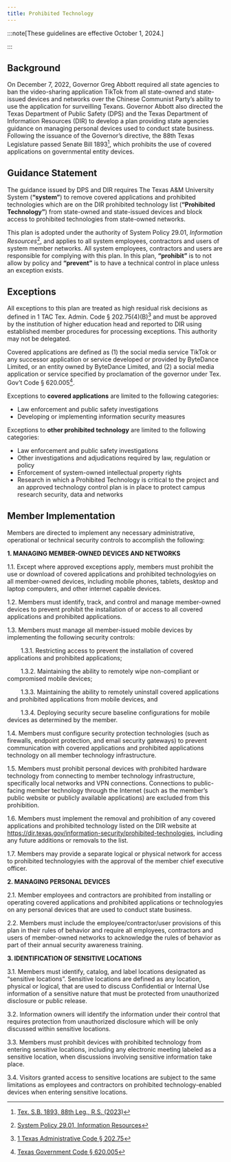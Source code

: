 ```yaml
---
title: Prohibited Technology
---
```


:::note[These guidelines are effective October 1, 2024.]

:::

## Background

On December 7, 2022, Governor Greg Abbott required all state agencies to ban the video-sharing application TikTok from all state-owned and state-issued devices and networks over the Chinese Communist Party’s ability to use the application for surveilling Texans.  Governor Abbott also directed the Texas Department of Public Safety (DPS) and the Texas Department of Information Resources (DIR) to develop a plan providing state agencies guidance on managing personal devices used to conduct state business.  Following the issuance of the Governor’s directive, the 88th Texas Legislature passed Senate Bill 1893[^1], which prohibits the use of covered applications on governmental entity devices.

## Guidance Statement

The guidance issued by DPS and DIR requires The Texas A&M University System (**“system”**) to remove covered applications and prohibited technologies which are on the DIR prohibited technology list (**“Prohibited Technology”**) from state-owned and state-issued devices and block access to prohibited technologies from state-owned networks.  

This plan is adopted under the authority of System Policy 29.01, _Information Resources_[^2], and applies to all system employees, contractors and users of system member networks.  All system employees, contractors and users are responsible for complying with this plan.  In this plan, **“prohibit”** is to not allow by policy and **“prevent”** is to have a technical control in place unless an exception exists.

## Exceptions

All exceptions to this plan are treated as high residual risk decisions as defined in 1 TAC Tex. Admin. Code § 202.75(4)(B)[^3] and must be approved by the institution of higher education head and reported to DIR using established member procedures for processing exceptions.  This authority may not be delegated.  

Covered applications are defined as (1) the social media service TikTok or any successor application or service developed or provided by ByteDance Limited, or an entity owned by ByteDance Limited, and (2) a social media application or service specified by proclamation of the governor under Tex. Gov’t Code § 620.005[^4].

Exceptions to **covered applications** are limited to the following categories:

* Law enforcement and public safety investigations
* Developing or implementing information security measures

Exceptions to **other prohibited technology** are limited to the following categories:

* Law enforcement and public safety investigations
* Other investigations and adjudications required by law, regulation or policy
* Enforcement of system-owned intellectual property rights
* Research in which a Prohibited Technology is critical to the project and an approved technology control plan is in place to protect campus research security, data and networks

## Member Implementation

Members are directed to implement any necessary administrative, operational or technical security controls to accomplish the following:

**1. MANAGING MEMBER-OWNED DEVICES AND NETWORKS**

1.1. Except where approved exceptions apply, members must prohibit the use or download of covered applications and prohibited technologyies on all member-owned devices, including mobile phones, tablets, desktop and laptop computers, and other internet capable devices.

1.2. Members must identify, track, and control and manage member-owned devices to prevent prohibit the installation of or access to all covered applications and prohibited applications.

1.3. Members must manage all member-issued mobile devices by implementing the following security controls:

&nbsp;&nbsp;&nbsp;&nbsp;&nbsp;&nbsp;&nbsp;&nbsp;1.3.1. Restricting access to prevent the installation of covered applications and prohibited applications;

&nbsp;&nbsp;&nbsp;&nbsp;&nbsp;&nbsp;&nbsp;&nbsp;1.3.2. Maintaining the ability to remotely wipe non-compliant or compromised mobile devices; 

&nbsp;&nbsp;&nbsp;&nbsp;&nbsp;&nbsp;&nbsp;&nbsp;1.3.3. Maintaining the ability to remotely uninstall covered applications and prohibited applications from mobile devices, and 

&nbsp;&nbsp;&nbsp;&nbsp;&nbsp;&nbsp;&nbsp;&nbsp;1.3.4. Deploying security secure baseline configurations for mobile devices as determined by the member.

1.4. Members must configure security protection technologies (such as firewalls, endpoint protection, and email security gateways) to prevent communication with covered applications and prohibited applications technology on all member technology infrastructure.

1.5. Members must prohibit personal devices with prohibited hardware technology from connecting to member technology infrastructure, specifically local networks and VPN connections.  Connections to public-facing member technology through the Internet (such as the member’s public website or publicly available applications) are excluded from this prohibition.

1.6. Members must implement the removal and prohibition of any covered applications and prohibited technology listed on the DIR website at https://dir.texas.gov/information-security/prohibited-technologies, including any future additions or removals to the list.

1.7. Members may provide a separate logical or physical network for access to prohibited technologyies with the approval of the member chief executive officer.

**2. MANAGING PERSONAL DEVICES**

2.1. Member employees and contractors are prohibited from installing or operating covered applications and prohibited applications or technologyies on any personal devices that are used to conduct state business.

2.2. Members must include the employee/contractor/user provisions of this plan in their rules of behavior and require all employees, contractors and users of member-owned networks to acknowledge the rules of behavior as part of their annual security awareness training.

**3. IDENTIFICATION OF SENSITIVE LOCATIONS**

3.1. Members must identify, catalog, and label locations designated as “sensitive locations”.  Sensitive locations are defined as any location, physical or logical, that are used to discuss Confidential or Internal Use information of a sensitive nature that must be protected from unauthorized disclosure or public release.

3.2. Information owners will identify the information under their control that requires protection from unauthorized disclosure which will be only discussed within sensitive locations.

3.3. Members must prohibit devices with prohibited technology from entering sensitive locations, including any electronic meeting labeled as a sensitive location, when discussions involving sensitive information take place.

3.4. Visitors granted access to sensitive locations are subject to the same limitations as employees and contractors on prohibited technology-enabled devices when entering sensitive locations.

[^1]: [Tex. S.B. 1893, 88th Leg., R.S. (2023)](https://capitol.texas.gov/tlodocs/88R/billtext/html/SB01893F.htm)
[^2]: [System Policy 29.01, Information Resources](https://policies.tamus.edu/29-01.pdf)
[^3]: [1 Texas Administrative Code § 202.75](https://texreg.sos.state.tx.us/public/readtac$ext.TacPage?sl=R&app=9&p_dir=&p_rloc=&p_tloc=&p_ploc=&pg=1&p_tac=&ti=1&pt=10&ch=202&rl=75)
[^4]: [Texas Government Code § 620.005](https://statutes.capitol.texas.gov/Docs/GV/htm/GV.620.htm#620.005)
